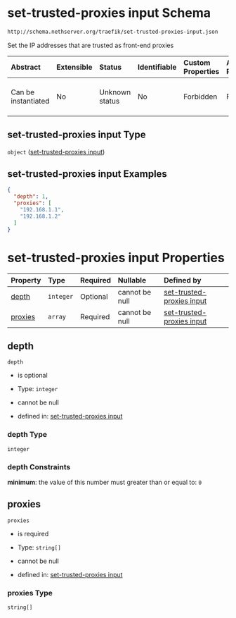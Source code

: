 # set-trusted-proxies input Schema

```txt
http://schema.nethserver.org/traefik/set-trusted-proxies-input.json
```

Set the IP addresses that are trusted as front-end proxies

| Abstract            | Extensible | Status         | Identifiable | Custom Properties | Additional Properties | Access Restrictions | Defined In                                                                                      |
| :------------------ | :--------- | :------------- | :----------- | :---------------- | :-------------------- | :------------------ | :---------------------------------------------------------------------------------------------- |
| Can be instantiated | No         | Unknown status | No           | Forbidden         | Forbidden             | none                | [set-trusted-proxies-input.json](traefik/set-trusted-proxies-input.json "open original schema") |

## set-trusted-proxies input Type

`object` ([set-trusted-proxies input](set-trusted-proxies-input.md))

## set-trusted-proxies input Examples

```json
{
  "depth": 1,
  "proxies": [
    "192.168.1.1",
    "192.168.1.2"
  ]
}
```

# set-trusted-proxies input Properties

| Property            | Type      | Required | Nullable       | Defined by                                                                                                                                                             |
| :------------------ | :-------- | :------- | :------------- | :--------------------------------------------------------------------------------------------------------------------------------------------------------------------- |
| [depth](#depth)     | `integer` | Optional | cannot be null | [set-trusted-proxies input](set-trusted-proxies-input-properties-depth.md "http://schema.nethserver.org/traefik/set-trusted-proxies-input.json#/properties/depth")     |
| [proxies](#proxies) | `array`   | Required | cannot be null | [set-trusted-proxies input](set-trusted-proxies-input-properties-proxies.md "http://schema.nethserver.org/traefik/set-trusted-proxies-input.json#/properties/proxies") |

## depth



`depth`

* is optional

* Type: `integer`

* cannot be null

* defined in: [set-trusted-proxies input](set-trusted-proxies-input-properties-depth.md "http://schema.nethserver.org/traefik/set-trusted-proxies-input.json#/properties/depth")

### depth Type

`integer`

### depth Constraints

**minimum**: the value of this number must greater than or equal to: `0`

## proxies



`proxies`

* is required

* Type: `string[]`

* cannot be null

* defined in: [set-trusted-proxies input](set-trusted-proxies-input-properties-proxies.md "http://schema.nethserver.org/traefik/set-trusted-proxies-input.json#/properties/proxies")

### proxies Type

`string[]`
